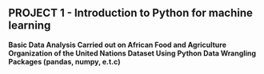 ## PROJECT 1 - Introduction to Python for machine learning

**Basic Data Analysis Carried out on African Food and Agriculture Organization of the United Nations Dataset Using Python Data Wrangling Packages (pandas, numpy, e.t.c)**